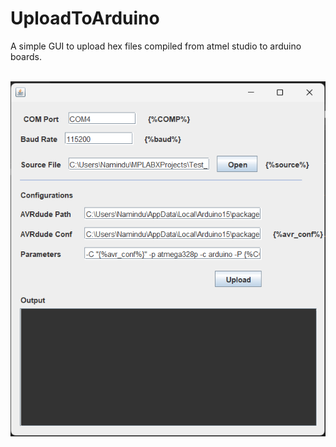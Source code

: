 # UploadToArduino
A simple GUI to upload hex files compiled from atmel studio to arduino boards. 

<br>
<img src="screenshot.png">